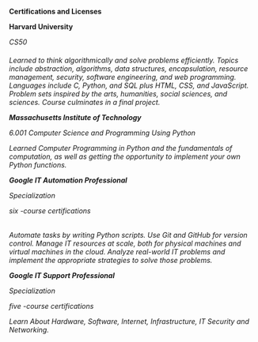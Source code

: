 **Certifications and Licenses**


__Harvard University__

 _CS50_
 <h6> Learned to think algorithmically and solve problems efficiently. Topics include abstraction, algorithms, data structures, encapsulation, resource management, security, software engineering, and web programming. Languages include C, Python, and SQL plus HTML, CSS, and JavaScript. Problem sets inspired by the arts, humanities, social sciences, and sciences. Course culminates in a final project.


**Massachusetts Institute of Technology**


_6.001_
Computer Science and Programming Using Python

Learned Computer Programming in Python and the fundamentals of computation, as well as getting the opportunity to implement your own Python functions.


**Google IT Automation Professional**

_Specialization_

_six_ 
-course certifications

<h6> Automate tasks by writing Python scripts. Use Git and GitHub for version control. Manage IT resources at scale, both for physical machines and virtual machines in the cloud. Analyze real-world IT problems and implement the appropriate strategies to solve those problems.


**Google IT Support Professional**

_Specialization_

_five_ 
-course certifications

Learn About Hardware, Software, Internet, Infrastructure, IT Security and Networking.
